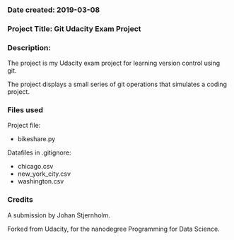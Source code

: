 ### Date created: 2019-03-08

### Project Title: Git Udacity Exam Project

### Description:
The project is my Udacity exam project for learning version control using git.

The project displays a small series of git operations that simulates a coding project. 

### Files used
Project file:
* bikeshare.py

Datafiles in .gitignore:
* chicago.csv
* new_york_city.csv
* washington.csv

### Credits
A submission by Johan Stjernholm.

Forked from Udacity, for the nanodegree Programming for Data Science.
